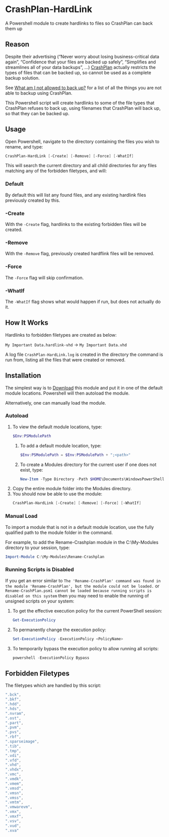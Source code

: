 # CrashPlan-HardLink
A Powershell module to create hardlinks to files so CrashPlan can back them up

## Reason
Despite their advertising (“Never worry about losing business-critical data again”, “Confidence that your files are backed up safely”, “Simplifies and streamlines all of your data backups”, …) [CrashPlan](https://www.crashplan.com/) actually restricts the types of files that can be backed up, so cannot be used as a complete backup solution.

See [What am I not allowed to back up?](https://support.code42.com/CrashPlan/6/Troubleshooting/What_is_not_backing_up) for a list of all the things you are not able to backup using CrashPlan.

This Powershell script will create hardlinks to some of the file types that CrashPlan refuses to back up, using filenames that CrashPlan will back up, so that they can be backed up.

## Usage

Open Powershell, navigate to the directory containing the files you wish to rename, and type:

```powershell
CrashPlan-HardLink [-Create] [-Remove] [-Force] [-WhatIf]
```

This will search the current directory and all child directories for any files matching any of the forbidden filetypes, and will:

### Default
By default this will list any found files, and any existing hardlink files previously created by this.

### -Create

With the `-Create` flag, hardlinks to the existing forbidden files will be created.

### -Remove

With the `-Remove` flag, previously created hardflink files will be removed.

### -Force

The `-Force` flag will skip confirmation.

### -WhatIf

The `-WhatIf` flag shows what would happen if run, but does not actually do it.

## How It Works

Hardlinks to forbidden filetypes are created as below:

`My Important Data.hardlink-vhd` → `My Important Data.vhd`

A log file `CrashPlan-HardLink.log` is created in the directory the command is run from, listing all the files that were created or removed.

## Installation

The simplest way is to [Download](https://github.com/ned-martin/CrashPlan-/archive/main.zip) this module and put it in one of the default module locations. Powershell will then autoload the module.

Alternatively, one can manually load the module.

### Autoload

1. To view the default module locations, type:
	```powershell
	$Env:PSModulePath
	```
	1. To add a default module location, type:
		```powershell
		$Env:PSModulePath = $Env:PSModulePath + ";<path>"
		```
	1. To create a Modules directory for the current user if one does not exist, type:
		```powershell
		New-Item -Type Directory -Path $HOME\Documents\WindowsPowerShell\Modules
		```
1. Copy the entire module folder into the Modules directory.
1. You should now be able to use the module:
	```powershell
	CrashPlan-HardLink [-Create] [-Remove] [-Force] [-WhatIf]
	```


### Manual Load

To import a module that is not in a default module location, use the fully qualified path to the module folder in the command.

For example, to add the Rename-Crashplan module in the C:\My-Modules directory to your session, type:
```powershell
Import-Module C:\My-Modules\Rename-Crashplan
```

### Running Scripts is Disabled

If you get an error similar to `The 'Rename-CrashPlan' command was found in the module 'Rename-CrashPlan', but the module could not be loaded.` or `Rename-CrashPlan.psm1 cannot be loaded because running scripts is disabled on this system` then you may need to enable the running of unsigned scripts on your system:

1. To get the effective execution policy for the current PowerShell session:
	```powershell
	Get-ExecutionPolicy
	```
1. To permanently change the execution policy:
	```powershell
	Set-ExecutionPolicy -ExecutionPolicy <PolicyName>
	```
1. To temporarily bypass the execution policy to allow running all scripts:
	```powershell
	powershell -ExecutionPolicy Bypass
	```

## Forbidden Filetypes

The filetypes which are handled by this script:

```powershell
".bck",
".bkf",
".hdd",
".hds",
".nvram",
".ost",
".part",
".pvm",
".pvs",
".rbf",
".sparseimage",
".tib",
".tmp",
".vdi",
".vfd",
".vhd",
".vhdx",
".vmc",
".vmdk",
".vmem",
".vmsd",
".vmsn",
".vmss",
".vmtm",
".vmwarevm",
".vmx",
".vmxf",
".vsv",
".vud",
".xva"
```